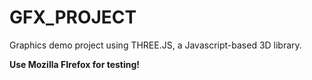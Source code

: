 # GFX_PROJECT

Graphics demo project using THREE.JS, a Javascript-based 3D library.


<b>Use Mozilla FIrefox for testing!<b>
